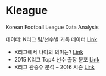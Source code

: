 # Kleague
Korean Football League Data Analysis

데이터: K리그 팀/선수별 기록 데이터 [Link](http://www.kleague.com/kr/sub.asp?avan=1008050000)

- K리그에서 나이의 의미는? [Link](http://khg423.dothome.co.kr/index.php/2016/08/14/k%EB%A6%AC%EA%B7%B8%EC%97%90%EC%84%9C-%EB%82%98%EC%9D%B4%EC%9D%98-%EC%9D%98%EB%AF%B8%EB%8A%94/)
- 2015 K리그 Top4 선수 출장 분포 [Link](http://khg423.dothome.co.kr/index.php/2016/02/17/2015-k%EB%A6%AC%EA%B7%B8-top4-%EC%84%A0%EC%88%98-%EC%B6%9C%EC%9E%A5-%EB%B6%84%ED%8F%AC/)
- K리그 관중수 분석 – 2016 시즌 [Link](http://khg423.dothome.co.kr/index.php/2016/09/20/k%EB%A6%AC%EA%B7%B8-%EA%B4%80%EC%A4%91%EC%88%98-%EB%B6%84%EC%84%9D-2016-%EC%8B%9C%EC%A6%8C/)
